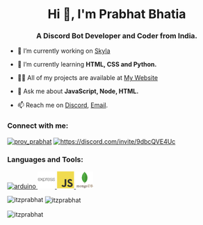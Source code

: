 <h1 align="center">Hi 👋, I'm Prabhat Bhatia</h1>
<h3 align="center">A Discord Bot Developer and Coder from India.</h3>

- 🔭 I’m currently working on [Skyla](https://dsc.gg/skyla)

- 🌱 I’m currently learning **HTML, CSS and Python.**

- 👨‍💻 All of my projects are available at [My Website](https://pbdev.ml)

- 💬 Ask me about **JavaScript, Node, HTML.**

- 📫 Reach me on [Discord](https://discord.com/invite/9dbcQVE4Uc), [Email](prabhatbhatia09@gmail.com).

<h3 align="left">Connect with me:</h3>
<p align="left">
<a href="https://instagram.com/prov_prabhat" target="blank"><img align="center" src="https://raw.githubusercontent.com/rahuldkjain/github-profile-readme-generator/master/src/images/icons/Social/instagram.svg" alt="prov_prabhat" height="30" width="40" /></a>
<a href="https://discord.gg/9dbcQVE4Uc" target="blank"><img align="center" src="https://raw.githubusercontent.com/rahuldkjain/github-profile-readme-generator/master/src/images/icons/Social/discord.svg" alt="https://discord.com/invite/9dbcQVE4Uc" height="30" width="40" /></a>
</p>

<h3 align="left">Languages and Tools:</h3>
<p align="left"> <a href="https://www.arduino.cc/" target="_blank" rel="noreferrer"> <img src="https://cdn.worldvectorlogo.com/logos/arduino-1.svg" alt="arduino" width="40" height="40"/> </a> <a href="https://expressjs.com" target="_blank" rel="noreferrer"> <img src="https://raw.githubusercontent.com/devicons/devicon/master/icons/express/express-original-wordmark.svg" alt="express" width="40" height="40"/> </a> <a href="https://developer.mozilla.org/en-US/docs/Web/JavaScript" target="_blank" rel="noreferrer"> <img src="https://raw.githubusercontent.com/devicons/devicon/master/icons/javascript/javascript-original.svg" alt="javascript" width="40" height="40"/> </a> <a href="https://www.mongodb.com/" target="_blank" rel="noreferrer"> <img src="https://raw.githubusercontent.com/devicons/devicon/master/icons/mongodb/mongodb-original-wordmark.svg" alt="mongodb" width="40" height="40"/> </a> </p>

<p><img align="left" src="https://github-readme-stats.vercel.app/api/top-langs?username=itzprabhat&show_icons=true&locale=en&layout=compact" alt="itzprabhat" /></p>

<p>&nbsp;<img align="center" src="https://github-readme-stats.vercel.app/api?username=itzprabhat&show_icons=true&locale=en" alt="itzprabhat" /></p>

<p><img align="center" src="https://github-readme-streak-stats.herokuapp.com/?user=itzprabhat&" alt="itzprabhat" /></p>
